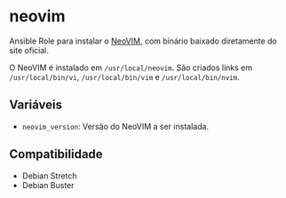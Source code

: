 # neovim

Ansible Role para instalar o [NeoVIM](https://neovim.io/), com binário baixado
diretamente do site oficial.

O NeoVIM é instalado em `/usr/local/neovim`. São criados links em
`/usr/local/bin/vi`, `/usr/local/bin/vim` e `/usr/local/bin/nvim`.

## Variáveis

- `neovim_version`: Versão do NeoVIM a ser instalada.

## Compatibilidade

- Debian Stretch
- Debian Buster
